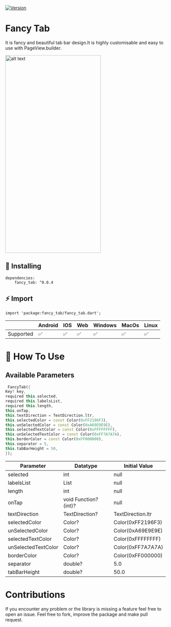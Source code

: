 [![Version](https://img.shields.io/pub/v/fancy_tab?color=%2354C92F&logo=dart)](https://pub.dev/packages/fancy_tab/install)

# Fancy Tab

It is fancy and beautiful tab bar design.It is highly customisable and easy to use with PageView.builder.

<img src="https://user-images.githubusercontent.com/92029288/187374708-a6c5fd5f-406d-434b-98f6-bd815fd49ea4.gif" alt="alt text" width="300" height="620">


## 🌟 Installing
```
dependencies:
    fancy_tab: ^0.0.4
```

## ⚡️ Import
```
import 'package:fancy_tab/fancy_tab.dart';
```


|  | Android | IOS | Web  | Windows | MacOs | Linux |
| --- | --- | --- | --- | --- | --- | --- |
| Supported | ✅️️ |  ✅️ |  ✅️ |  ✅️ |  ✅️ |  ✅️

# 📙 How To Use

## Available Parameters
```dart
 FancyTab({
Key? key,
required this.selected,
required this.labelsList,
required this.length,
this.onTap,
this.textDirection = TextDirection.ltr,
this.selectedColor = const Color(0xFF2196F3),
this.unSelectedColor = const Color(0xA69E9E9E),
this.selectedTextColor = const Color(0xFFFFFFFF),
this.unSelectedTextColor = const Color(0xFF7A7A7A),
this.borderColor = const Color(0xFF000000),
this.separator = 5,
this.tabBarHeight = 50,
});
```
| Parameter                           | Datatype               |    Initial Value          |
|---------------------------------    |------------------------|---------------------------|
| selected                            | int                    |        null               |
| labelsList                          | List<string>           |        null               |
| length                              | int                    |        null               |
| onTap                               | void Function?(int)?   |        null               |
| textDirection                       | TextDirection?         |   TextDirection.ltr       |
| selectedColor                       | Color?                 |   Color(0xFF2196F3)       |
| unSelectedColor                     | Color?                 |   Color(0xA69E9E9E)       |
| selectedTextColor                   | Color?                 |   Color(0xFFFFFFFF)       |
| unSelectedTextColor                 | Color?                 |   Color(0xFF7A7A7A)       |
| borderColor                         | Color?                 |   Color(0xFF000000)       |
| separator                           | double?                |        5.0                |
| tabBarHeight                        | double?                |        50.0               |


# Contributions
If you encounter any problem or the library is missing a feature feel free to open an issue. Feel free to fork, improve the package and make pull request.
